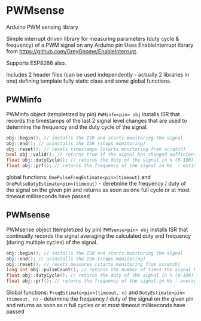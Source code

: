 # PWMsense
Arduino PWM sensing library

Simple interrupt driven library for measuring parameters (duty cycle & frequency) of a PWM signal on any Arduino pin 
Uses EnableInterrupt library from https://github.com/GreyGnome/EnableInterrupt.

Supports ESP8266 also.

Includes 2 header files (can be used independently - actually 2 libraries in one) defining template fully static class and some global functions.

## PWMinfo 

PWMinfo object (templetized by pin) `PWMinfo<pin> obj` installs ISR that records the timestamps of the last 2 signal level changes that are used to determine the frequency and the duty cycle of the signal. 
  
  ```C
  obj::begin(); // installs the ISR and starts monitoring the signal
  obj::end(); // uninstalls the ISR (stops monitoring)
  obj::reset(); // resets timestamps (starts monitoring from scratch)
  bool obj::valid(); // returns true if the signal has changed sufficient times in order to determine the frequency and the duty 
  float obj::dutyCycle(); // returns the duty of the signal in % (0-100) - estimate using the timings of the last cycle only
  float obj::prf(); // returns the frequency of the signal in Hz  - estimate using the timings of the last cycle only
  ```
  
  global functions:
  `OnePulseFreqEstimate<pin>(timeout)` and `OnePulseDutyEstimate<pin>(timeout)` - deretmine the frequency / duty of the signal on the given pin and returns as soon as one full cycle or at most timeout milliseconds have passed
  
## PWMsense

PWMsense object (templetized by pin) `PWMsense<pin> obj` installs ISR that continually records the signal averaging the calculated duty and frequency (during multiple cycles) of the signal. 
  
  ```C
  obj::begin(); // installs the ISR and starts monitoring the signal
  obj::end(); // uninstalls the ISR (stops monitoring)
  obj::reset(); // resets measures (starts monitoring from scratch)
  long int obj::pulseCount(); // returns the number of times the signal has changed (either raised or fallen) since the begin or reset has been called 
  float obj::dutyCycle(); // returns the duty of the signal in % (0-100) - averaged over all cycles since reset
  float obj::prf(); // returns the frequency of the signal in Hz - averaged over all cycles since reset
  ```
  
  Global functions:
  `FreqEstimate<pin>(timeout, n)` and `DutyEstimate<pin>(timeout, n)` - determine the frequency / duty of the signal on the given pin and returns as soon as n full cycles or at most timeout milliseconds have passed
  
  
  
  
